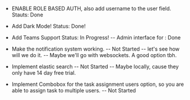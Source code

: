 - ENABLE ROLE BASED AUTH, also add username to the user field. Stauts: Done
- Add Dark Mode! Status: Done!
- Add Teams Support Status: In Progress!
    -- Admin interface for : Done

- Make the notification system working.
    -- Not Started
    -- let's see how will we do it.
    -- Maybe we'll go with websockets. A good option tbh.

- Implement elastic search 
    -- Not Started
    -- Maybe locally, cause they only have 14 day free trial.

- Implement Combobox for the task assignment users option, so you are able to assign task to multiple users.
    -- Not Started

    